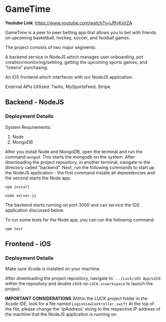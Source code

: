 # GameTime

**Youtube Link**:
<https://www.youtube.com/watch?v=iJffyKxlrZA>

GameTime is a peer to peer betting app that allows you to bet with friends on upcoming basketball, hockey, soccer, and football games.

The project consists of two major segments:

A backend service in NodeJS which manages user onboarding, pot creation/monitoring/settling, getting the upcoming sports games, and "tokens" purchasing.

An iOS frontend which interfaces with our NodeJS application.

External APIs Utilized: Twilio, MySportsFeed, Stripe.


## Backend - NodeJS 

### Deployment Details

System Requirements:

1. Node
2. MongoDB

After you install Node and MongoDB, open the terminal and run the command `mongod`. This starts the mongodb on the system.
After downloading the project repository, in another terminal, navigate to the directory called "backend". Next, run the following commands to start up the NodeJS application - the first command installs all dependencies and the second starts the Node app.

```
npm install
```

```
node server.js
```

The backend starts running on port 3000 and can service the iOS application discussed below.

To run some tests for the Node app, you can run the following command:

```
npm test
```
	
## Frontend - iOS

### Deployment Details

Make sure Xcode is installed on your machine.

After downloading the project repository, navigate to `.../Luck/iOS App/LUCK` within the repository and double click on `LUCK.xcworkspace` to launch the project.

**IMPORTANT CONSIDERATIONS** 
Within the LUCK project folder in the Xcode IDE, look for a file named `LoginViewController.swift`
At the top of the file, please change the 'ipAddress' string to the respective IP address of the machine that the NodeJS application is running on.
